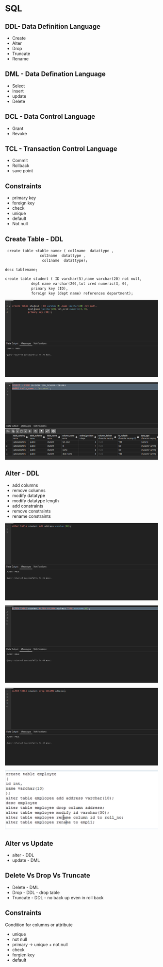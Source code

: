 # SQL

## DDL- Data Definition Language

- Create
- Alter
- Drop
- Truncate
- Rename

## DML - Data Defination Language

- Select
- Insert
- update
- Delete

## DCL - Data Control Language

- Grant
- Revoke

## TCL - Transaction Control Language

- Commit
- Rollback
- save point

## Constraints

- primary key
- foreign key
- check
- unique
- default
- Not null


## Create Table - DDL

```pgsql
 create table <table name> ( col1name  datattype , 
				col2name  datattype ,
				 col1name  datattype);
```


```pgsql
desc tablename;

```


```pgsql
create table student ( ID varchar(5),name varchar(20) not null,
			dept name varchar(20),tot cred numeric(3, 0),
			primary key (ID),
			foreign key (dept name) references department);
```



![1718702547444](image/sql/1718702547444.png)


![1718702694723](image/sql/1718702694723.png)

## Alter - DDL

- add columns
- remove columns
- modify datatype
- modify datatype length
- add constraints
- remove constraints
- rename constraints

![1718702990524](image/sql/1718702990524.png)


![1718703212847](image/sql/1718703212847.png)


![1718703277575](image/sql/1718703277575.png)

![1718703482048](image/sql/1718703482048.png)


## Alter vs Update


- alter - DDL
- update - DML

## Delete Vs Drop Vs Truncate

- Delete - DML
- Drop - DDL - drop table
- Truncate - DDL -   no back up even in roll back

## Constraints

Condition for columns or attribute

- unique
- not null
- primary -> unique + not null
- check
- forgien key
- default

